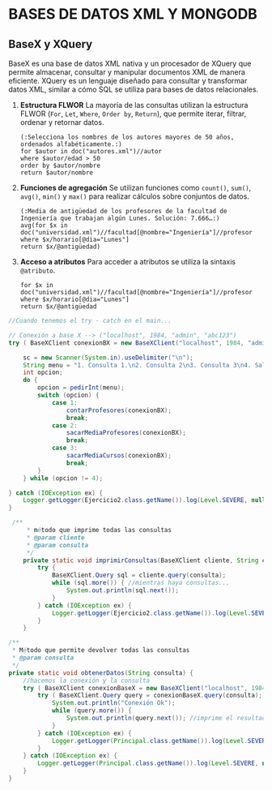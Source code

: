 # BASES DE DATOS XML Y MONGODB

## BaseX y XQuery
BaseX es una base de datos XML nativa y un procesador de XQuery que permite almacenar, consultar y manipular documentos XML de manera eficiente. XQuery es un lenguaje diseñado para consultar y transformar datos XML, similar a cómo SQL se utiliza para bases de datos relacionales.

1. **Estructura FLWOR**
La mayoría de las consultas utilizan la estructura FLWOR (``For``, ``Let``, ``Where``, ``Order by``, ``Return``), que permite iterar, filtrar, ordenar y retornar datos.

    ```xquery
    (:Selecciona los nombres de los autores mayores de 50 años, ordenados alfabéticamente.:)
    for $autor in doc("autores.xml")//autor
    where $autor/edad > 50
    order by $autor/nombre
    return $autor/nombre
    ```

2. **Funciones de agregación**
Se utilizan funciones como ``count()``, ``sum()``, ``avg()``, ``min()`` y ``max()`` para realizar cálculos sobre conjuntos de datos.

    ```xquery
    (:Media de antigüedad de los profesores de la facultad de Ingeniería que trabajan algún Lunes. Solución: 7.666…:)
    avg(for $x in doc("universidad.xml")//facultad[@nombre="Ingeniería"]//profesor
    where $x/horario[@dia="Lunes"]
    return $x/@antigüedad)
    ```

3. **Acceso a atributos**
Para acceder a atributos se utiliza la sintaxis ``@atributo``.

    ```xquery
    for $x in doc("universidad.xml")//facultad[@nombre="Ingeniería"]//profesor
    where $x/horario[@dia="Lunes"]
    return $x/@antigüedad
    ```

```java
//Cuando tenemos el try - catch en el main...

// Conexión a base X --> ("localhost", 1984, "admin", "abc123")
try ( BaseXClient conexionBX = new BaseXClient("localhost", 1984, "admin", "admin");) {

    sc = new Scanner(System.in).useDelimiter("\n");
    String menu = "1. Consulta 1.\n2. Consulta 2\n3. Consulta 3\n4. Salir\nIntroduzca una opción";
    int opcion;
    do {
        opcion = pedirInt(menu);
        switch (opcion) {
            case 1:
                contarProfesores(conexionBX);
                break;
            case 2:
                sacarMediaProfesores(conexionBX);
                break;
            case 3:
                sacarMediaCursos(conexionBX);
                break;
        }
    } while (opcion != 4);

} catch (IOException ex) {
    Logger.getLogger(Ejercicio2.class.getName()).log(Level.SEVERE, null, ex);
}

 /**
     * método que imprime todas las consultas
     * @param cliente
     * @param consulta
     */
    private static void imprimirConsultas(BaseXClient cliente, String consulta) {
        try {
            BaseXClient.Query sql = cliente.query(consulta);
            while (sql.more()) { //mientras haya consultas...
                System.out.println(sql.next());
            }
        } catch (IOException ex) {
            Logger.getLogger(Ejercicio2.class.getName()).log(Level.SEVERE, null, ex);
        }
    }
```
```java
/**
 * Método que permite devolver todas las consultas
 * @param consulta 
 */
private static void obtenerDatos(String consulta) {
    //hacemos la conexión y la consulta
    try ( BaseXClient conexionBaseX = new BaseXClient("localhost", 1984, "admin", "admin");) {
        try ( BaseXClient.Query query = conexionBaseX.query(consulta);) {
            System.out.println("Conexión Ok");
            while (query.more()) {
                System.out.println(query.next()); //imprime el resultado de todas las líneas
            }
        } catch (IOException ex) {
            Logger.getLogger(Principal.class.getName()).log(Level.SEVERE, null, ex);
        }
    } catch (IOException ex) {
        Logger.getLogger(Principal.class.getName()).log(Level.SEVERE, null, ex);
    }
}

```